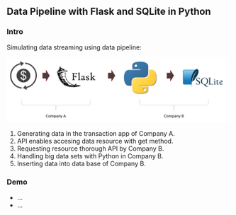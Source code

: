 <h2>Data Pipeline with Flask and SQLite in Python</h2>
<h3>Intro</h3>
<p>Simulating data streaming using data pipeline:</p>
<img src="images/pipeline.JPG">
<ol>
  <li>Generating data in the transaction app of Company A.</li>
  <li>API enables accesing data resource with get method.</li>
  <li>Requesting resource thorough API by Company B.</li>
  <li>Handling big data sets with Python in Company B.</li>
  <li>Inserting data into data base of Company B.</li>
</ol>
<h3>Demo</h3>
<ul>
  <li>...</li>
  <li>...</li>
</ul>
